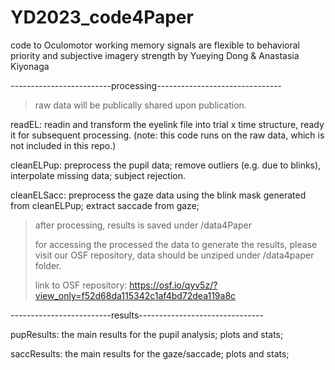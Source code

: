 # YD2023_code4Paper
code to Oculomotor working memory signals are flexible to behavioral priority and subjective imagery strength by Yueying Dong & Anastasia Kiyonaga

-------------------------processing-------------------------------

> raw data will be publically shared upon publication.
> 
readEL: readin and transform the eyelink file into trial x time structure, ready it for subsequent processing. (note: this code runs on the raw data, which is not included in this repo.)

cleanELPup: preprocess the pupil data; remove outliers (e.g. due to blinks), interpolate missing data; subject rejection.

cleanELSacc: preprocess the gaze data using the blink mask generated from cleanELPup; extract saccade from gaze; 


> after processing, results is saved under /data4Paper
> 
> for accessing the processed the data to generate the results, please visit our OSF repository, data should be unziped under /data4paper folder.
> 
> link to OSF repository: https://osf.io/qyv5z/?view_only=f52d68da115342c1af4bd72dea119a8c

-------------------------results-------------------------------

pupResults: the main results for the pupil analysis; plots and stats;

saccResults: the main results for the gaze/saccade; plots and stats;
